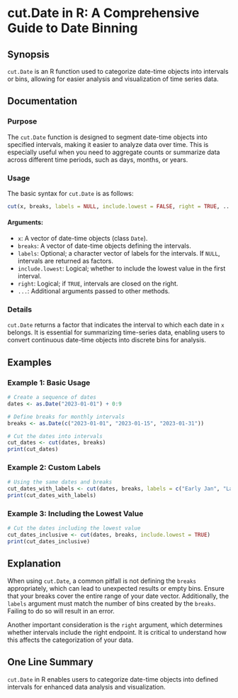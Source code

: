 <!--
Meta Description: # cut.Date in R: A Comprehensive Guide to Date Binning ## Synopsis `cut.Date` is an R function used to categorize date-time objects into intervals or ...
Meta Keywords: date, cut, breaks, time, intervals
-->

# cut.Date in R: A Comprehensive Guide to Date Binning

## Synopsis
`cut.Date` is an R function used to categorize date-time objects into intervals or bins, allowing for easier analysis and visualization of time series data.

## Documentation

### Purpose
The `cut.Date` function is designed to segment date-time objects into specified intervals, making it easier to analyze data over time. This is especially useful when you need to aggregate counts or summarize data across different time periods, such as days, months, or years.

### Usage
The basic syntax for `cut.Date` is as follows:

```R
cut(x, breaks, labels = NULL, include.lowest = FALSE, right = TRUE, ...)
```

#### Arguments:
- `x`: A vector of date-time objects (class `Date`).
- `breaks`: A vector of date-time objects defining the intervals.
- `labels`: Optional; a character vector of labels for the intervals. If `NULL`, intervals are returned as factors.
- `include.lowest`: Logical; whether to include the lowest value in the first interval.
- `right`: Logical; if `TRUE`, intervals are closed on the right.
- `...`: Additional arguments passed to other methods.

### Details
`cut.Date` returns a factor that indicates the interval to which each date in `x` belongs. It is essential for summarizing time-series data, enabling users to convert continuous date-time objects into discrete bins for analysis.

## Examples

### Example 1: Basic Usage
```R
# Create a sequence of dates
dates <- as.Date("2023-01-01") + 0:9

# Define breaks for monthly intervals
breaks <- as.Date(c("2023-01-01", "2023-01-15", "2023-01-31"))

# Cut the dates into intervals
cut_dates <- cut(dates, breaks)
print(cut_dates)
```

### Example 2: Custom Labels
```R
# Using the same dates and breaks
cut_dates_with_labels <- cut(dates, breaks, labels = c("Early Jan", "Late Jan"))
print(cut_dates_with_labels)
```

### Example 3: Including the Lowest Value
```R
# Cut the dates including the lowest value
cut_dates_inclusive <- cut(dates, breaks, include.lowest = TRUE)
print(cut_dates_inclusive)
```

## Explanation
When using `cut.Date`, a common pitfall is not defining the `breaks` appropriately, which can lead to unexpected results or empty bins. Ensure that your breaks cover the entire range of your date vector. Additionally, the `labels` argument must match the number of bins created by the `breaks`. Failing to do so will result in an error.

Another important consideration is the `right` argument, which determines whether intervals include the right endpoint. It is critical to understand how this affects the categorization of your data.

## One Line Summary
`cut.Date` in R enables users to categorize date-time objects into defined intervals for enhanced data analysis and visualization.